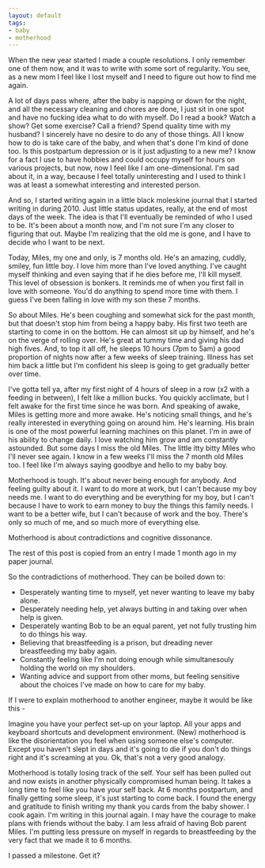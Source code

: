 ```yaml
---
layout: default
tags:
- baby
- motherhood
---
```


When the new year started I made a couple resolutions. I only remember one of them now, and it was to write with some sort of regularity. You see, as a new mom I feel like I lost myself and I need to figure out how to find me again.

A lot of days pass where, after the baby is napping or down for the night, and all the necessary cleaning and chores are done, I just sit in one spot and have no fucking idea what to do with myself. Do I read a book? Watch a show? Get some exercise? Call a friend? Spend quality time with my husband? I sincerely have no desire to do any of those things. All I know how to do is take care of the baby, and when that's done I'm kind of done too. Is this postpartum depression or is it just adjusting to a new me? I know for a fact I use to have hobbies and could occupy myself for hours on various projects, but now, now I feel like I am one-dimensional. I'm sad about it, in a way, because I feel totally uninteresting and I used to think I was at least a somewhat interesting and interested person.

And so, I started writing again in a little black moleskine journal that I started writing in during 2010. Just little status updates, really, at the end of most days of the week. The idea is that I'll eventually be reminded of who I used to be. It's been about a month now, and I'm not sure I'm any closer to figuring that out. Maybe I'm realizing that the old me is gone, and I have to decide who I want to be next.

Today, Miles, my one and only, is 7 months old. He's an amazing, cuddly, smiley, fun little boy. I love him more than I've loved anything. I've caught myself thinking and even saying that if he dies before me, I'll kill myself. This level of obsession is bonkers. It reminds me of when you first fall in love with someone. You'd do anything to spend more time with them. I guess I've been falling in love with my son these 7 months.

So about Miles. He's been coughing and somewhat sick for the past month, but that doesn't stop him from being a happy baby. His first two teeth are starting to come in on the bottom. He can almost sit up by himself, and he's on the verge of rolling over. He's great at tummy time and giving his dad high fives. And, to top it all off, he sleeps 10 hours (7pm to 5am) a good proportion of nights now after a few weeks of sleep training. Illness has set him back a little but I'm confident his sleep is going to get gradually better over time.

I've gotta tell ya, after my first night of 4 hours of sleep in a row (x2 with a feeding in between), I felt like a million bucks. You quickly acclimate, but I felt awake for the first time since he was born. And speaking of awake, Miles is getting more and more awake. He's noticing small things, and he's really interested in everything going on around him. He's learning. His brain is one of the most powerful learning machines on this planet. I'm in awe of his ability to change daily. I love watching him grow and am constantly astounded. But some days I miss the old Miles. The little itty bitty Miles who I'll never see again. I know in a few weeks I'll miss the 7 month old Miles too. I feel like I'm always saying goodbye and hello to my baby boy.

Motherhood is tough. It's about never being enough for anybody. And feeling guilty about it. I want to do more at work, but I can't because my boy needs me. I want to do everything and be everything for my boy, but I can't because I have to work to earn money to buy the things this family needs. I want to be a better wife, but I can't because of work and the boy. There's only so much of me, and so much more of everything else.

Motherhood is about contradictions and cognitive dissonance. 

The rest of this post is copied from an entry I made 1 month ago in my paper journal.

So the contradictions of motherhood. They can be boiled down to:

- Desperately wanting time to myself, yet never wanting to leave my baby alone.
- Desperately needing help, yet always butting in and taking over when help is given.
- Desperately wanting Bob to be an equal parent, yet not fully trusting him to do things his way.
- Believing that breastfeeding is a prison, but dreading never breastfeeding my baby again.
- Constantly feeling like I'm not doing enough while simultanesouly holding the world on my shoulders.
- Wanting advice and support from other moms, but feeling sensitive about the choices I've made on how to care for my baby.

If I were to explain motherhood to another engineer, maybe it would be like this -

Imagine you have your perfect set-up on your laptop. All your apps and keyboard shortcuts and development environment. (New) motherhood is like the disorientation you feel when using someone else's computer. Except you haven't slept in days and it's going to die if you don't do things right and it's screaming at you. Ok, that's not a very good analogy. 

Motherhood is totally losing track of the self. Your self has been pulled out and now exists in another physically compromised human being. It takes a long time to feel like you have your self back. At 6 months postpartum, and finally getting some sleep, it's just starting to come back. I found the energy and gratitude to finish writing my thank you cards from the baby shower. I cook again. I'm writing in this journal again. I may have the courage to make plans with friends without the baby. I am less afraid of having Bob parent Miles. I'm putting less pressure on myself in regards to breastfeeding by the very fact that we made it to 6 months. 

I passed a milestone. Get it?